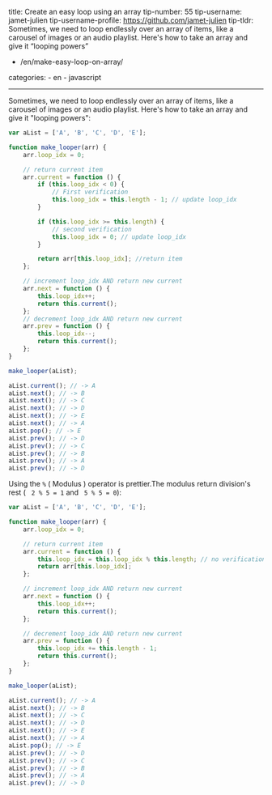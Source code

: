 title: Create an easy loop using an array
tip-number: 55
tip-username: jamet-julien
tip-username-profile: https://github.com/jamet-julien
tip-tldr: Sometimes, we need to loop endlessly over an array of items, like a carousel of images or an audio playlist. Here's how to take an array and give it “looping powers”

-   /en/make-easy-loop-on-array/

categories: - en - javascript

---

Sometimes, we need to loop endlessly over an array of items, like a carousel of images or an audio playlist. Here's how to take an array and give it "looping powers":

```js
var aList = ['A', 'B', 'C', 'D', 'E'];

function make_looper(arr) {
    arr.loop_idx = 0;

    // return current item
    arr.current = function () {
        if (this.loop_idx < 0) {
            // First verification
            this.loop_idx = this.length - 1; // update loop_idx
        }

        if (this.loop_idx >= this.length) {
            // second verification
            this.loop_idx = 0; // update loop_idx
        }

        return arr[this.loop_idx]; //return item
    };

    // increment loop_idx AND return new current
    arr.next = function () {
        this.loop_idx++;
        return this.current();
    };
    // decrement loop_idx AND return new current
    arr.prev = function () {
        this.loop_idx--;
        return this.current();
    };
}

make_looper(aList);

aList.current(); // -> A
aList.next(); // -> B
aList.next(); // -> C
aList.next(); // -> D
aList.next(); // -> E
aList.next(); // -> A
aList.pop(); // -> E
aList.prev(); // -> D
aList.prev(); // -> C
aList.prev(); // -> B
aList.prev(); // -> A
aList.prev(); // -> D
```

Using the `%` ( Modulus ) operator is prettier.The modulus return division's rest ( ` 2 % 5 = 1` and ` 5 % 5 = 0`):

```js
var aList = ['A', 'B', 'C', 'D', 'E'];

function make_looper(arr) {
    arr.loop_idx = 0;

    // return current item
    arr.current = function () {
        this.loop_idx = this.loop_idx % this.length; // no verification !!
        return arr[this.loop_idx];
    };

    // increment loop_idx AND return new current
    arr.next = function () {
        this.loop_idx++;
        return this.current();
    };

    // decrement loop_idx AND return new current
    arr.prev = function () {
        this.loop_idx += this.length - 1;
        return this.current();
    };
}

make_looper(aList);

aList.current(); // -> A
aList.next(); // -> B
aList.next(); // -> C
aList.next(); // -> D
aList.next(); // -> E
aList.next(); // -> A
aList.pop(); // -> E
aList.prev(); // -> D
aList.prev(); // -> C
aList.prev(); // -> B
aList.prev(); // -> A
aList.prev(); // -> D
```
